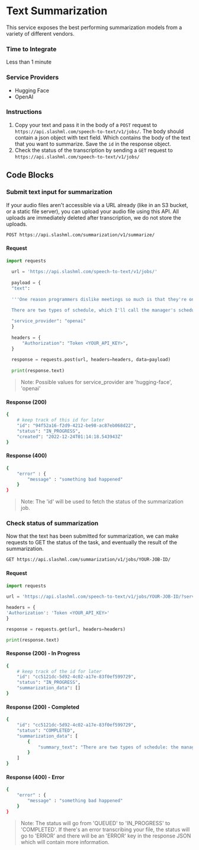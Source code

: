 # Text Summarization

This service exposes the best performing summarization models from a variety of different vendors.

### Time to Integrate

Less than 1 minute

### Service Providers
- Hugging Face
- OpenAI

### Instructions

1. Copy your text and pass it in the body of a `POST` request to `https://api.slashml.com/speech-to-text/v1/jobs/`. The body should contain a json object with text field. Which contains the body of the text that you want to summarize. Save the `id` in the response object.
2. Check the status of the transcription by sending a `GET` request to `https://api.slashml.com/speech-to-text/v1/jobs/`

## Code Blocks

### Submit text input for summarization

If your audio files aren't accessible via a URL already (like in an S3 bucket, or a static file server), you can upload your audio file using this API. All uploads are immediately deleted after transcription, we do not store the uploads.

```bash
POST https://api.slashml.com/summarization/v1/summarize/
```

#### Request

```python
import requests
  
  url = 'https://api.slashml.com/speech-to-text/v1/jobs/'
  
  payload = {
  "text": 
  
  '''One reason programmers dislike meetings so much is that they're on a different type of schedule from other people. Meetings cost them more.
  
  There are two types of schedule, which I'll call the manager's schedule and the maker's schedule. The manager's schedule is for bosses. It's embodied in the traditional appointment book, with each day cut into one hour intervals. You can block off several hours for a single task if you need to, but by default you change what you're doing every hour.''',

  "service_provider": "openai"
  }
  
  headers = {
      "Authorization": "Token <YOUR_API_KEY>",
  }
  
  response = requests.post(url, headers=headers, data=payload)
  
  print(response.text)
```

> Note: 
> Possible values for service_provider are 'hugging-face', 'openai'

#### Response (200)

```bash
{
    # keep track of this id for later
    "id": "94f52a16-f2d9-4212-be98-ac87eb068d22",
    "status": "IN_PROGRESS",
    "created": "2022-12-24T01:14:18.543943Z"
}
```

#### Response (400)

```bash
{
    "error" : {
        "message" : "something bad happened"
    }
}
```

> Note: 
> The 'id' will be used to fetch the status of the summarization job.


### Check status of summarization

Now that the text has been submitted for summarization, we can make requests to GET the status of the task, and eventually the result of the summarization.

```bash
GET https://api.slashml.com/summarization/v1/jobs/YOUR-JOB-ID/
```

#### Request

```python
import requests
  
url = 'https://api.slashml.com/speech-to-text/v1/jobs/YOUR-JOB-ID/?service_provider=openai'

headers = {
'Authorization': 'Token <YOUR_API_KEY>'
}

response = requests.get(url, headers=headers)

print(response.text)
```

#### Response (200) - In Progress

```bash
{
    # keep track of the id for later
    "id": "cc5121dc-5d92-4c02-a17e-83f0ef599729",
    "status": "IN_PROGRESS",
    "summarization_data": []
}
```

#### Response (200) - Completed

```bash
{
    "id": "cc5121dc-5d92-4c02-a17e-83f0ef599729",
    "status": "COMPLETED",
    "summarization_data": [
        {
            "summary_text": "There are two types of schedule: the manager's and the maker's. You can block off several hours for a single task. But by default, you change what you're doing every hour."
        }
    ]
}
```

#### Response (400) - Error

```bash
{
    "error" : {
        "message" : "something bad happened"
    }
}

```

> Note: 
> The status will go from 'QUEUED' to 'IN_PROGRESS' to 'COMPLETED'. If there's an error transcribing your file, the status will go to 'ERROR' and there will be an 'ERROR' key in the response JSON which will contain more information.

